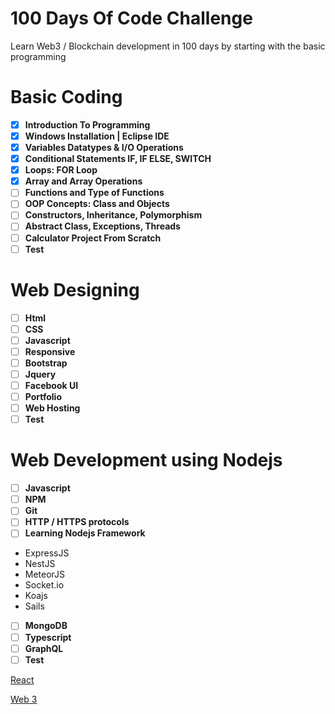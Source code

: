
# 100 Days Of Code Challenge

Learn Web3 / Blockchain development in 100 days by starting with the basic programming

# Basic Coding

- [x]  ****Introduction To Programming****
- [x]  ****Windows Installation | Eclipse IDE****
- [x]  ****Variables Datatypes & I/O Operations****
- [x]  ****Conditional Statements IF, IF ELSE, SWITCH****
- [x]  ****Loops: FOR Loop****
- [x]  ****Array and Array Operations****
- [ ]  ****Functions and Type of Functions****
- [ ]  ****OOP Concepts: Class and Objects****
- [ ]  ****Constructors, Inheritance, Polymorphism****
- [ ]  ****Abstract Class, Exceptions, Threads****
- [ ]  ****Calculator Project From Scratch****
- [ ]  **Test**

# Web Designing

- [ ]  **Html**
- [ ]  **CSS**
- [ ]  **Javascript**
- [ ]  **Responsive**
- [ ]  **Bootstrap**
- [ ]  **Jquery**
- [ ]  **Facebook UI**
- [ ]  **Portfolio**
- [ ]  **Web Hosting**
- [ ]  **Test**

# Web Development using Nodejs

- [ ]  ****Javascript****
- [ ]  ****NPM****
- [ ]  ****Git****
- [ ]  ****HTTP / HTTPS protocols****
- [ ]  ****Learning Nodejs Framework****
- ExpressJS
- NestJS
- MeteorJS
- Socket.io
- Koajs
- Sails
- [ ]  ****MongoDB****
- [ ]  ****Typescript****
- [ ]  ****GraphQL****
- [ ]  ****Test****

[React](https://www.notion.so/React-f1fa5777363146008a782b7fe42f3ea1)

[Web 3](https://www.notion.so/Web-3-c0d93f34c167465b8f07ba1887b9bf5a)
